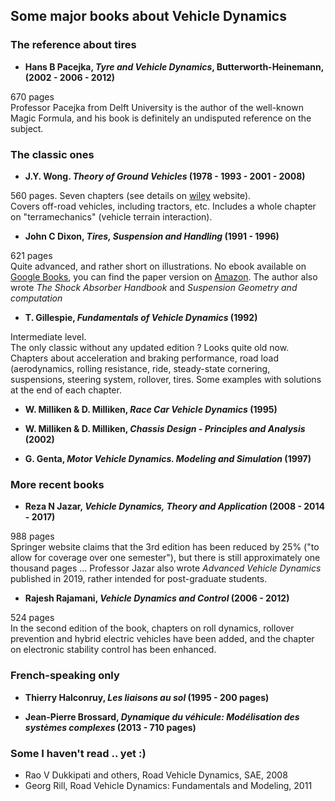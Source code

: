 ## Some major books about Vehicle Dynamics

### The reference about tires ###

* **Hans B Pacejka, _Tyre and Vehicle Dynamics_, Butterworth-Heinemann, (2002 - 2006 - 2012)**

670 pages<br />
Professor Pacejka from Delft University is the author of the well-known Magic Formula, and his book is definitely an undisputed reference on the subject.

### The classic ones ###

* **J.Y. Wong. _Theory of Ground Vehicles_ (1978 - 1993 - 2001 - 2008)**

560 pages. Seven chapters (see details on [wiley](https://www.wiley.com/en-us/Theory+of+Ground+Vehicles%2C+4th+Edition-p-9780470170380) website).<br />
Covers off-road vehicles, including tractors, etc. Includes a whole chapter on "terramechanics" (vehicle terrain interaction).

* **John C Dixon, _Tires, Suspension and Handling_ (1991 - 1996)**

621 pages<br />
Quite advanced, and rather short on illustrations. 
No ebook available on [Google Books](https://books.google.fr/books?id=r6pTAAAAMAAJ), you can find the paper version on [Amazon](https://www.amazon.fr/Tires-Suspension-Handling-John-Dixon/dp/1560918314).
  The author also wrote _The Shock Absorber Handbook_ and _Suspension Geometry and computation_

* **T. Gillespie, _Fundamentals of Vehicle Dynamics_ (1992)**

Intermediate level. <br />
The only classic without any updated edition ? Looks quite old now. Chapters about acceleration and braking performance, road load (aerodynamics, rolling resistance, ride, steady-state cornering, suspensions, steering system, rollover, tires. 
Some examples with solutions at the end of each chapter.


* **W. Milliken & D. Milliken, _Race Car Vehicle Dynamics_ (1995)**

* **W. Milliken & D. Milliken, _Chassis Design - Principles and Analysis_ (2002)**

* **G. Genta, _Motor Vehicle Dynamics. Modeling and Simulation_ (1997)**

### More recent books ###

* **Reza N Jazar, _Vehicle Dynamics, Theory and Application_ (2008 - 2014 - 2017)**

988 pages<br />
Springer website claims that the 3rd edition has been reduced by 25% ("to allow for coverage over one semester"), but there is still approximately one thousand pages ...
Professor Jazar also wrote _Advanced Vehicle Dynamics_ published in 2019, rather intended for post-graduate students.


* **Rajesh Rajamani, _Vehicle Dynamics and Control_ (2006 - 2012)**

524 pages<br />
In the second edition of the book, chapters on roll dynamics, rollover prevention and hybrid electric vehicles have been added, and the chapter on electronic stability control has been enhanced.


### French-speaking only ###

* **Thierry Halconruy, _Les liaisons au sol_ (1995 - 200 pages)**

* **Jean-Pierre Brossard, _Dynamique du véhicule: Modélisation des systèmes complexes_ (2013 - 710 pages)**


### Some I haven't read .. yet :) ###

* Rao V Dukkipati and others, Road Vehicle Dynamics, SAE, 2008
* Georg Rill, Road Vehicle Dynamics: Fundamentals and Modeling, 2011 
